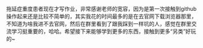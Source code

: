 拖延症重度患者现在才写作业，非常感谢老师的宽容，因为是第一次接触到github操作起来还是比较不简单的，其实我花的时间最多的是在去官网下载浏览器那里，不知道为啥我进不去官网，然后在群里看到了跟我踩到一样坑的人，感觉在群里交流学习挺重要的，哈哈。希望接下来能够学到更多的东西，接触到更多“另类”好玩的~